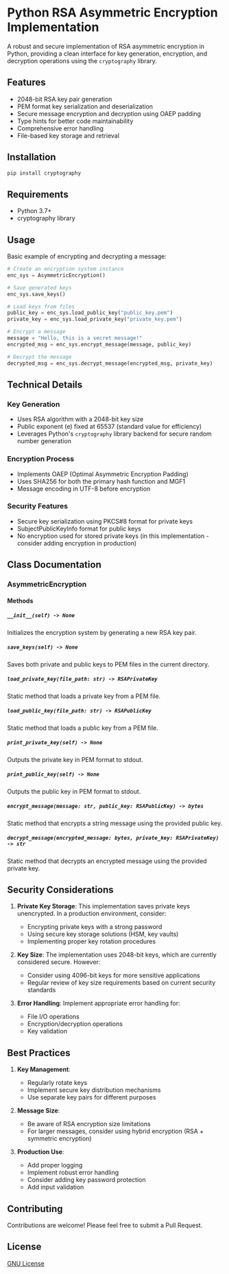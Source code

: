 # Python RSA Asymmetric Encryption Implementation

A robust and secure implementation of RSA asymmetric encryption in Python, providing a clean interface for key generation, encryption, and decryption operations using the `cryptography` library.

## Features

- 2048-bit RSA key pair generation
- PEM format key serialization and deserialization
- Secure message encryption and decryption using OAEP padding
- Type hints for better code maintainability
- Comprehensive error handling
- File-based key storage and retrieval

## Installation

```bash
pip install cryptography
```

## Requirements

- Python 3.7+
- cryptography library

## Usage

Basic example of encrypting and decrypting a message:

```python
# Create an encryption system instance
enc_sys = AsymmetricEncryption()

# Save generated keys
enc_sys.save_keys()

# Load keys from files
public_key = enc_sys.load_public_key("public_key.pem")
private_key = enc_sys.load_private_key("private_key.pem")

# Encrypt a message
message = "Hello, this is a secret message!"
encrypted_msg = enc_sys.encrypt_message(message, public_key)

# Decrypt the message
decrypted_msg = enc_sys.decrypt_message(encrypted_msg, private_key)
```

## Technical Details

### Key Generation
- Uses RSA algorithm with a 2048-bit key size
- Public exponent (e) fixed at 65537 (standard value for efficiency)
- Leverages Python's `cryptography` library backend for secure random number generation

### Encryption Process
- Implements OAEP (Optimal Asymmetric Encryption Padding)
- Uses SHA256 for both the primary hash function and MGF1
- Message encoding in UTF-8 before encryption

### Security Features
- Secure key serialization using PKCS#8 format for private keys
- SubjectPublicKeyInfo format for public keys
- No encryption used for stored private keys (in this implementation - consider adding encryption in production)

## Class Documentation

### AsymmetricEncryption

#### Methods

##### `__init__(self) -> None`
Initializes the encryption system by generating a new RSA key pair.

##### `save_keys(self) -> None`
Saves both private and public keys to PEM files in the current directory.

##### `load_private_key(file_path: str) -> RSAPrivateKey`
Static method that loads a private key from a PEM file.

##### `load_public_key(file_path: str) -> RSAPublicKey`
Static method that loads a public key from a PEM file.

##### `print_private_key(self) -> None`
Outputs the private key in PEM format to stdout.

##### `print_public_key(self) -> None`
Outputs the public key in PEM format to stdout.

##### `encrypt_message(message: str, public_key: RSAPublicKey) -> bytes`
Static method that encrypts a string message using the provided public key.

##### `decrypt_message(encrypted_message: bytes, private_key: RSAPrivateKey) -> str`
Static method that decrypts an encrypted message using the provided private key.

## Security Considerations

1. **Private Key Storage**: This implementation saves private keys unencrypted. In a production environment, consider:
   - Encrypting private keys with a strong password
   - Using secure key storage solutions (HSM, key vaults)
   - Implementing proper key rotation procedures

2. **Key Size**: The implementation uses 2048-bit keys, which are currently considered secure. However:
   - Consider using 4096-bit keys for more sensitive applications
   - Regular review of key size requirements based on current security standards

3. **Error Handling**: Implement appropriate error handling for:
   - File I/O operations
   - Encryption/decryption operations
   - Key validation

## Best Practices

1. **Key Management**:
   - Regularly rotate keys
   - Implement secure key distribution mechanisms
   - Use separate key pairs for different purposes

2. **Message Size**:
   - Be aware of RSA encryption size limitations
   - For larger messages, consider using hybrid encryption (RSA + symmetric encryption)

3. **Production Use**:
   - Add proper logging
   - Implement robust error handling
   - Consider adding key password protection
   - Add input validation

## Contributing

Contributions are welcome! Please feel free to submit a Pull Request.

## License

[GNU License](LICENSE)
